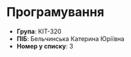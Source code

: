 # Програмування
* **Група**: КІТ-320
* **ПІБ**: Бельчинська Катерина Юріївна
* **Номер у списку**: 3

